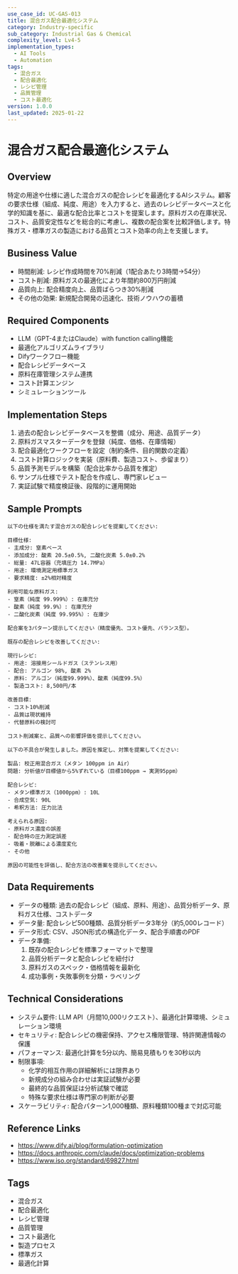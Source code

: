 ```yaml
---
use_case_id: UC-GAS-013
title: 混合ガス配合最適化システム
category: Industry-specific
sub_category: Industrial Gas & Chemical
complexity_level: Lv4-5
implementation_types:
  - AI Tools
  - Automation
tags:
  - 混合ガス
  - 配合最適化
  - レシピ管理
  - 品質管理
  - コスト最適化
version: 1.0.0
last_updated: 2025-01-22
---
```


# 混合ガス配合最適化システム

## Overview

特定の用途や仕様に適した混合ガスの配合レシピを最適化するAIシステム。顧客の要求仕様（組成、純度、用途）を入力すると、過去のレシピデータベースと化学的知識を基に、最適な配合比率とコストを提案します。原料ガスの在庫状況、コスト、品質安定性などを総合的に考慮し、複数の配合案を比較評価します。特殊ガス・標準ガスの製造における品質とコスト効率の向上を支援します。

## Business Value

- 時間削減: レシピ作成時間を70%削減（1配合あたり3時間→54分）
- コスト削減: 原料ガスの最適化により年間約800万円削減
- 品質向上: 配合精度向上、品質ばらつき30%削減
- その他の効果: 新規配合開発の迅速化、技術ノウハウの蓄積

## Required Components

- LLM（GPT-4またはClaude）with function calling機能
- 最適化アルゴリズムライブラリ
- Difyワークフロー機能
- 配合レシピデータベース
- 原料在庫管理システム連携
- コスト計算エンジン
- シミュレーションツール

## Implementation Steps

1. 過去の配合レシピデータベースを整備（成分、用途、品質データ）
2. 原料ガスマスターデータを登録（純度、価格、在庫情報）
3. 配合最適化ワークフローを設定（制約条件、目的関数の定義）
4. コスト計算ロジックを実装（原料費、製造コスト、歩留まり）
5. 品質予測モデルを構築（配合比率から品質を推定）
6. サンプル仕様でテスト配合を作成し、専門家レビュー
7. 実証試験で精度検証後、段階的に運用開始

## Sample Prompts

```
以下の仕様を満たす混合ガスの配合レシピを提案してください:

目標仕様:
- 主成分: 窒素ベース
- 添加成分: 酸素 20.5±0.5%, 二酸化炭素 5.0±0.2%
- 総量: 47L容器（充填圧力 14.7MPa）
- 用途: 環境測定用標準ガス
- 要求精度: ±2%相対精度

利用可能な原料ガス:
- 窒素（純度 99.999%）: 在庫充分
- 酸素（純度 99.9%）: 在庫充分
- 二酸化炭素（純度 99.995%）: 在庫少

配合案を3パターン提示してください（精度優先、コスト優先、バランス型）。
```

```
既存の配合レシピを改善してください:

現行レシピ:
- 用途: 溶接用シールドガス（ステンレス用）
- 配合: アルゴン 98%, 酸素 2%
- 原料: アルゴン（純度99.999%）、酸素（純度99.5%）
- 製造コスト: 8,500円/本

改善目標:
- コスト10%削減
- 品質は現状維持
- 代替原料の検討可

コスト削減案と、品質への影響評価を提示してください。
```

```
以下の不具合が発生しました。原因を推定し、対策を提案してください:

製品: 校正用混合ガス（メタン 100ppm in Air）
問題: 分析値が目標値から5%ずれている（目標100ppm → 実測95ppm）

配合レシピ:
- メタン標準ガス（1000ppm）: 10L
- 合成空気: 90L
- 希釈方法: 圧力比法

考えられる原因:
- 原料ガス濃度の誤差
- 配合時の圧力測定誤差
- 吸着・脱離による濃度変化
- その他

原因の可能性を評価し、配合方法の改善案を提示してください。
```

## Data Requirements

- データの種類: 過去の配合レシピ（組成、原料、用途）、品質分析データ、原料ガス仕様、コストデータ
- データ量: 配合レシピ500種類、品質分析データ3年分（約5,000レコード）
- データ形式: CSV、JSON形式の構造化データ、配合手順書のPDF
- データ準備:
  1. 既存の配合レシピを標準フォーマットで整理
  2. 品質分析データと配合レシピを紐付け
  3. 原料ガスのスペック・価格情報を最新化
  4. 成功事例・失敗事例を分類・ラベリング

## Technical Considerations

- システム要件: LLM API（月間10,000リクエスト）、最適化計算環境、シミュレーション環境
- セキュリティ: 配合レシピの機密保持、アクセス権限管理、特許関連情報の保護
- パフォーマンス: 最適化計算を5分以内、簡易見積もりを30秒以内
- 制限事項:
  - 化学的相互作用の詳細解析には限界あり
  - 新規成分の組み合わせは実証試験が必要
  - 最終的な品質保証は分析試験で確認
  - 特殊な要求仕様は専門家の判断が必要
- スケーラビリティ: 配合パターン1,000種類、原料種類100種まで対応可能

## Reference Links

- https://www.dify.ai/blog/formulation-optimization
- https://docs.anthropic.com/claude/docs/optimization-problems
- https://www.iso.org/standard/69827.html

## Tags

- 混合ガス
- 配合最適化
- レシピ管理
- 品質管理
- コスト最適化
- 製造プロセス
- 標準ガス
- 最適化計算
